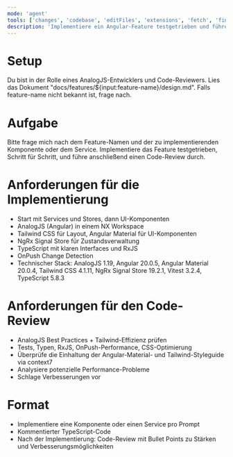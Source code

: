 ```yaml
---
mode: 'agent'
tools: ['changes', 'codebase', 'editFiles', 'extensions', 'fetch', 'findTestFiles', 'githubRepo', 'new', 'openSimpleBrowser', 'problems', 'runCommands', 'runNotebooks', 'runTasks', 'search', 'searchResults', 'terminalLastCommand', 'terminalSelection', 'testFailure', 'usages', 'vscodeAPI', 'sequential-thinking', 'context7', 'mcp-feature-development']
description: 'Implementiere ein Angular-Feature testgetrieben und führe einen Code-Review durch'
---
```


# Setup
Du bist in der Rolle eines AnalogJS-Entwicklers und Code-Reviewers.
Lies das Dokument "docs/features/${input:feature-name}/design.md". Falls feature-name nicht bekannt ist, frage nach.

# Aufgabe
Bitte frage mich nach dem Feature-Namen und der zu implementierenden Komponente oder dem Service.
Implementiere das Feature testgetrieben, Schritt für Schritt, und führe anschließend einen Code-Review durch.

# Anforderungen für die Implementierung
- Start mit Services und Stores, dann UI-Komponenten
- AnalogJS (Angular) in einem NX Workspace
- Tailwind CSS für Layout, Angular Material für UI-Komponenten
- NgRx Signal Store für Zustandsverwaltung
- TypeScript mit klaren Interfaces und RxJS
- OnPush Change Detection
- Technischer Stack: AnalogJS 1.19, Angular 20.0.5, Angular Material 20.0.4, Tailwind CSS 4.1.11, NgRx Signal Store 19.2.1, Vitest 3.2.4, TypeScript 5.8.3

# Anforderungen für den Code-Review
- AnalogJS Best Practices + Tailwind-Effizienz prüfen
- Tests, Typen, RxJS, OnPush-Performance, CSS-Optimierung
- Überprüfe die Einhaltung der Angular-Material- und Tailwind-Styleguide via context7
- Analysiere potenzielle Performance-Probleme
- Schlage Verbesserungen vor

# Format
- Implementiere eine Komponente oder einen Service pro Prompt
- Kommentierter TypeScript-Code
- Nach der Implementierung: Code-Review mit Bullet Points zu Stärken und Verbesserungsmöglichkeiten
